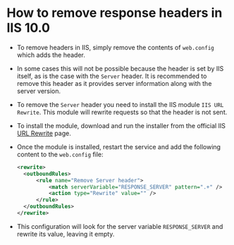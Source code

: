 # How to remove response headers in IIS 10.0

* To remove headers in IIS, simply remove the contents of `web.config` which adds the header.
* In some cases this will not be possible because the header is set by IIS itself, as is the case with the `Server` header. It is recommended to remove this header as it provides server information along with the server version.
* To remove the `Server` header you need to install the IIS module `IIS URL Rewrite`. This module will rewrite requests so that the header is not sent.
* To install the module, download and run the installer from the official IIS [URL Rewrite][1] page.
* Once the module is installed, restart the service and add the following content to the `web.config` file:

  ```xml
  <rewrite>
    <outboundRules>
        <rule name="Remove Server header">
            <match serverVariable="RESPONSE_SERVER" pattern=".+" />
            <action type="Rewrite" value="" />
        </rule>
    </outboundRules>
  </rewrite>
  ```

* This configuration will look for the server variable `RESPONSE_SERVER` and rewrite its value, leaving it empty.

[1]: https://www.iis.net/downloads/microsoft/url-rewrite
